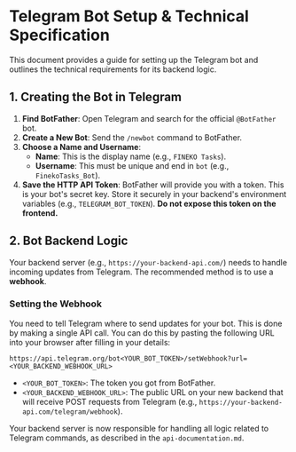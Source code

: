 # Telegram Bot Setup & Technical Specification

This document provides a guide for setting up the Telegram bot and outlines the technical requirements for its backend logic.

## 1. Creating the Bot in Telegram

1.  **Find BotFather**: Open Telegram and search for the official `@BotFather` bot.
2.  **Create a New Bot**: Send the `/newbot` command to BotFather.
3.  **Choose a Name and Username**:
    *   **Name**: This is the display name (e.g., `FINEKO Tasks`).
    *   **Username**: This must be unique and end in `bot` (e.g., `FinekoTasks_Bot`).
4.  **Save the HTTP API Token**: BotFather will provide you with a token. This is your bot's secret key. Store it securely in your backend's environment variables (e.g., `TELEGRAM_BOT_TOKEN`). **Do not expose this token on the frontend.**

## 2. Bot Backend Logic

Your backend server (e.g., `https://your-backend-api.com/`) needs to handle incoming updates from Telegram. The recommended method is to use a **webhook**.

### Setting the Webhook

You need to tell Telegram where to send updates for your bot. This is done by making a single API call. You can do this by pasting the following URL into your browser after filling in your details:

`https://api.telegram.org/bot<YOUR_BOT_TOKEN>/setWebhook?url=<YOUR_BACKEND_WEBHOOK_URL>`

-   `<YOUR_BOT_TOKEN>`: The token you got from BotFather.
-   `<YOUR_BACKEND_WEBHOOK_URL>`: The public URL on your new backend that will receive POST requests from Telegram (e.g., `https://your-backend-api.com/telegram/webhook`).

Your backend server is now responsible for handling all logic related to Telegram commands, as described in the `api-documentation.md`.
